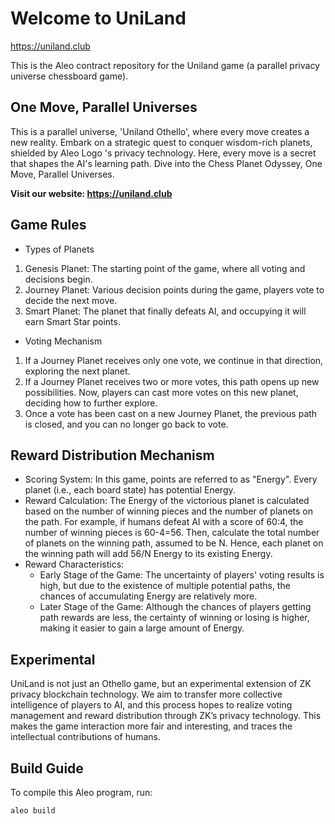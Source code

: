 # Welcome to UniLand
https://uniland.club

This is the Aleo contract repository for the Uniland game (a parallel privacy universe chessboard game).

## One Move, Parallel Universes

This is a parallel universe, 'Uniland Othello', where every move creates a new reality.
Embark on a strategic quest to conquer wisdom-rich planets, shielded by Aleo Logo 's privacy technology.
Here, every move is a secret that shapes the AI's learning path. Dive into the Chess Planet Odyssey, One Move, Parallel Universes.

**Visit our website: https://uniland.club**

## Game Rules

- Types of Planets

1. Genesis Planet: The starting point of the game, where all voting and decisions begin.
2. Journey Planet: Various decision points during the game, players vote to decide the next move.
3. Smart Planet: The planet that finally defeats Al, and occupying it will earn Smart Star points.

- Voting Mechanism
1. If a Journey Planet receives only one vote, we continue in that direction, exploring the next planet.
2. If a Journey Planet receives two or more votes, this path opens up new possibilities. Now, players can cast more votes on this new planet, deciding how to further explore.
3. Once a vote has been cast on a new Journey Planet, the previous path is closed, and you can no longer go back to vote.

## Reward Distribution Mechanism

- Scoring System: In this game, points are referred to as "Energy". Every planet (i.e., each board state) has potential Energy.
- Reward Calculation: The Energy of the victorious planet is calculated based on the number of winning pieces and the number of planets on the path. For example, if humans defeat AI with a score of 60:4, the number of winning pieces is 60-4=56. Then, calculate the total number of planets on the winning path, assumed to be N. Hence, each planet on the winning path will add 56/N Energy to its existing Energy.
- Reward Characteristics:
   - Early Stage of the Game: The uncertainty of players' voting results is high, but due to the existence of multiple potential paths, the chances of accumulating Energy are relatively more.
   - Later Stage of the Game: Although the chances of players getting path rewards are less, the certainty of winning or losing is higher, making it easier to gain a large amount of Energy.

## Experimental

UniLand is not just an Othello game, but an experimental extension of ZK privacy blockchain technology. We aim to transfer more collective intelligence of players to AI, and this process hopes to realize voting management and reward distribution through ZK’s privacy technology. This makes the game interaction more fair and interesting, and traces the intellectual contributions of humans.  

## Build Guide

To compile this Aleo program, run:

```sh
aleo build
